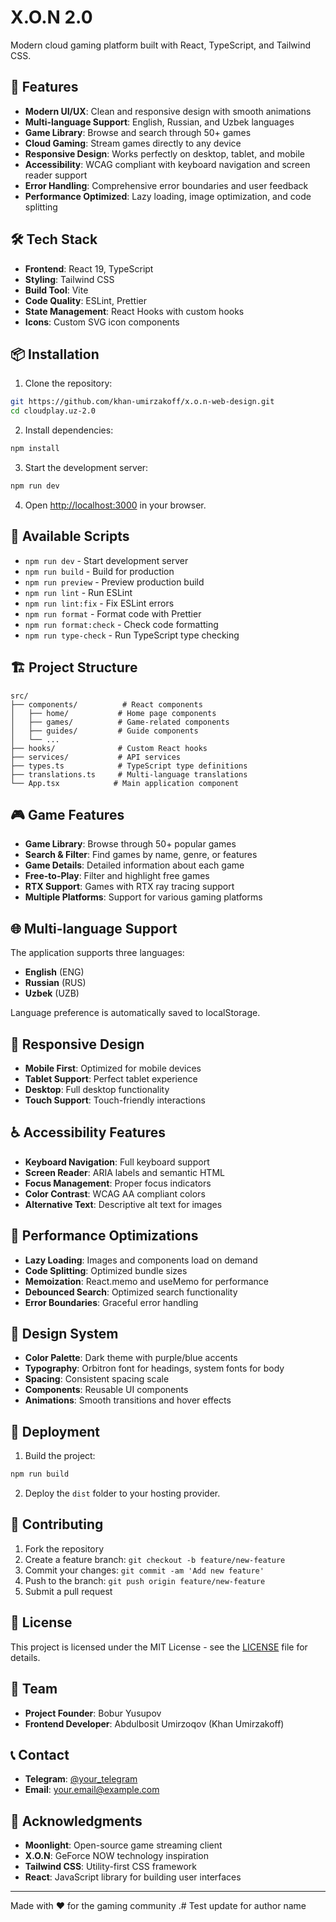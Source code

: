 # X.O.N 2.0

Modern cloud gaming platform built with React, TypeScript, and Tailwind CSS.

## 🚀 Features

- **Modern UI/UX**: Clean and responsive design with smooth animations
- **Multi-language Support**: English, Russian, and Uzbek languages
- **Game Library**: Browse and search through 50+ games
- **Cloud Gaming**: Stream games directly to any device
- **Responsive Design**: Works perfectly on desktop, tablet, and mobile
- **Accessibility**: WCAG compliant with keyboard navigation and screen reader support
- **Error Handling**: Comprehensive error boundaries and user feedback
- **Performance Optimized**: Lazy loading, image optimization, and code splitting

## 🛠️ Tech Stack

- **Frontend**: React 19, TypeScript
- **Styling**: Tailwind CSS
- **Build Tool**: Vite
- **Code Quality**: ESLint, Prettier
- **State Management**: React Hooks with custom hooks
- **Icons**: Custom SVG icon components

## 📦 Installation

1. Clone the repository:
```bash
git https://github.com/khan-umirzakoff/x.o.n-web-design.git
cd cloudplay.uz-2.0
```

2. Install dependencies:
```bash
npm install
```

3. Start the development server:
```bash
npm run dev
```

4. Open [http://localhost:3000](http://localhost:3000) in your browser.

## 🔧 Available Scripts

- `npm run dev` - Start development server
- `npm run build` - Build for production
- `npm run preview` - Preview production build
- `npm run lint` - Run ESLint
- `npm run lint:fix` - Fix ESLint errors
- `npm run format` - Format code with Prettier
- `npm run format:check` - Check code formatting
- `npm run type-check` - Run TypeScript type checking

## 🏗️ Project Structure

```
src/
├── components/          # React components
│   ├── home/           # Home page components
│   ├── games/          # Game-related components
│   ├── guides/         # Guide components
│   └── ...
├── hooks/              # Custom React hooks
├── services/           # API services
├── types.ts            # TypeScript type definitions
├── translations.ts     # Multi-language translations
└── App.tsx            # Main application component
```

## 🎮 Game Features

- **Game Library**: Browse through 50+ popular games
- **Search & Filter**: Find games by name, genre, or features
- **Game Details**: Detailed information about each game
- **Free-to-Play**: Filter and highlight free games
- **RTX Support**: Games with RTX ray tracing support
- **Multiple Platforms**: Support for various gaming platforms

## 🌐 Multi-language Support

The application supports three languages:
- **English** (ENG)
- **Russian** (RUS) 
- **Uzbek** (UZB)

Language preference is automatically saved to localStorage.

## 📱 Responsive Design

- **Mobile First**: Optimized for mobile devices
- **Tablet Support**: Perfect tablet experience
- **Desktop**: Full desktop functionality
- **Touch Support**: Touch-friendly interactions

## ♿ Accessibility Features

- **Keyboard Navigation**: Full keyboard support
- **Screen Reader**: ARIA labels and semantic HTML
- **Focus Management**: Proper focus indicators
- **Color Contrast**: WCAG AA compliant colors
- **Alternative Text**: Descriptive alt text for images

## 🔧 Performance Optimizations

- **Lazy Loading**: Images and components load on demand
- **Code Splitting**: Optimized bundle sizes
- **Memoization**: React.memo and useMemo for performance
- **Debounced Search**: Optimized search functionality
- **Error Boundaries**: Graceful error handling

## 🎨 Design System

- **Color Palette**: Dark theme with purple/blue accents
- **Typography**: Orbitron font for headings, system fonts for body
- **Spacing**: Consistent spacing scale
- **Components**: Reusable UI components
- **Animations**: Smooth transitions and hover effects

## 🚀 Deployment

1. Build the project:
```bash
npm run build
```

2. Deploy the `dist` folder to your hosting provider.

## 🤝 Contributing

1. Fork the repository
2. Create a feature branch: `git checkout -b feature/new-feature`
3. Commit your changes: `git commit -am 'Add new feature'`
4. Push to the branch: `git push origin feature/new-feature`
5. Submit a pull request

## 📄 License

This project is licensed under the MIT License - see the [LICENSE](LICENSE) file for details.

## 👥 Team

- **Project Founder**: Bobur Yusupov
- **Frontend Developer**: Abdulbosit Umirzoqov (Khan Umirzakoff)

## 📞 Contact

- **Telegram**: [@your_telegram](https://t.me/your_telegram)
- **Email**: your.email@example.com

## 🙏 Acknowledgments

- **Moonlight**: Open-source game streaming client
- **X.O.N**: GeForce NOW technology inspiration
- **Tailwind CSS**: Utility-first CSS framework
- **React**: JavaScript library for building user interfaces

---

Made with ❤️ for the gaming community
.# Test update for author name
